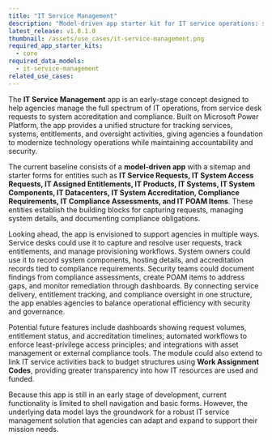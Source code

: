 ```yaml
---
title: "IT Service Management"
description: "Model-driven app starter kit for IT service operations: service requests, asset and entitlement management, provisioning, and CMDB." 
latest_release: v1.0.1.0
thumbnail: /assets/use_cases/it-service-management.png
required_app_starter_kits:
  - core
required_data_models:
  - it-service-management
related_use_cases:
---
```


The **IT Service Management** app is an early-stage concept designed to help agencies manage the full spectrum of IT operations, from service desk requests to system accreditation and compliance. Built on Microsoft Power Platform, the app provides a unified structure for tracking services, systems, entitlements, and oversight activities, giving agencies a foundation to modernize technology operations while maintaining accountability and security.

The current baseline consists of a **model-driven app** with a sitemap and starter forms for entities such as **IT Service Requests, IT System Access Requests, IT Assigned Entitlements, IT Products, IT Systems, IT System Components, IT Datacenters, IT System Accreditation, Compliance Requirements, IT Compliance Assessments, and IT POAM Items**. These entities establish the building blocks for capturing requests, managing system details, and documenting compliance obligations.

Looking ahead, the app is envisioned to support agencies in multiple ways. Service desks could use it to capture and resolve user requests, track entitlements, and manage provisioning workflows. System owners could use it to record system components, hosting details, and accreditation records tied to compliance requirements. Security teams could document findings from compliance assessments, create POAM items to address gaps, and monitor remediation through dashboards. By connecting service delivery, entitlement tracking, and compliance oversight in one structure, the app enables agencies to balance operational efficiency with security and governance.

Potential future features include dashboards showing request volumes, entitlement status, and accreditation timelines; automated workflows to enforce least-privilege access principles; and integrations with asset management or external compliance tools. The module could also extend to link IT service activities back to budget structures using **Work Assignment Codes**, providing greater transparency into how IT resources are used and funded.

Because this app is still in an early stage of development, current functionality is limited to shell navigation and basic forms. However, the underlying data model lays the groundwork for a robust IT service management solution that agencies can adapt and expand to support their mission needs.


